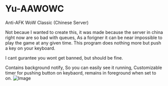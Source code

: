 # Yu-AAWOWC
Anti-AFK WoW Classic (Chinese Server)

Not becaue I wanted to create this, it was made because the server in china right now are so bad with queues, As a forigner it can be near impossible to play the game at any given time.
This program does nothing more but push a key on your keyboard.

I cant gurantee you wont get banned, but should be fine.

Contains background notify, So you can easily see it running, Customizable timer for pushing button on keybaord, remains in foreground when set to on.
![Image](https://yuvi.app/images/github/yu-aawowc1.JPG)
